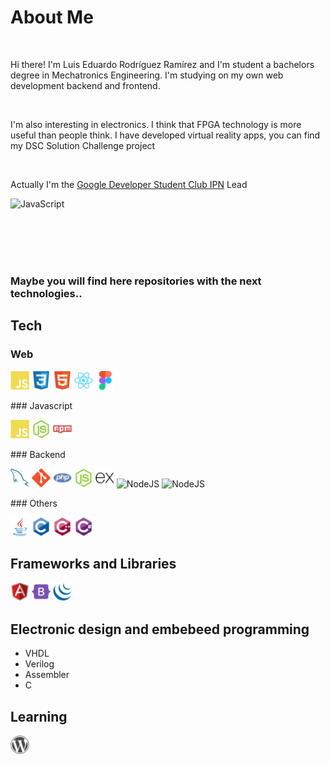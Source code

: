 # About Me
<br>

Hi there! I'm Luis Eduardo Rodríguez Ramírez and I'm student a bachelors degree in Mechatronics Engineering. I'm studying on my own web development backend and frontend.


<br>

  I'm also interesting in electronics. I think that FPGA technology is more useful than people think.
I have developed virtual reality apps, you can find my <a src="https://github.com/lalodsi/phobicsol-project">DSC Solution Challenge project</a>

<br>

  Actually I'm the [Google Developer Student Club IPN](https://dsc.community.dev/u/my8bvk/#/about) Lead

<img src="https://raw.githubusercontent.com/lalodsi/profile/main/images/logoDSC.svg?token=AN7LWF5MDJPBXXDESFCJRLTAUN2P4" alt="JavaScript" height=50/>

<br> <br> <br> <br>

### Maybe you will find here repositories with the next technologies..

## Tech
### Web
<p>
  <img src="https://raw.githubusercontent.com/devicons/devicon/c7d326b6009e60442abc35fa45706d6f30ee4c8e/icons/javascript/javascript-plain.svg" alt="JavaScript" height=30/>
  <img src="https://raw.githubusercontent.com/devicons/devicon/c7d326b6009e60442abc35fa45706d6f30ee4c8e/icons/css3/css3-original.svg" alt="CSS3" height=30/>
  <img src="https://raw.githubusercontent.com/devicons/devicon/c7d326b6009e60442abc35fa45706d6f30ee4c8e/icons/html5/html5-original.svg" alt="HTML5" height=30/>
  <img src="https://github.com/devicons/devicon/blob/master/icons/react/react-original.svg" alt="React" height=30/>
  <img src="https://github.com/devicons/devicon/blob/master/icons/figma/figma-original.svg" alt="Figma" height=30/>
  
  <img src="" alt="" height=30/>
</p>
### Javascript
<p>
  <img src="https://raw.githubusercontent.com/devicons/devicon/c7d326b6009e60442abc35fa45706d6f30ee4c8e/icons/javascript/javascript-plain.svg" alt="JavaScript" height=30/>
  <img src="https://raw.githubusercontent.com/devicons/devicon/c7d326b6009e60442abc35fa45706d6f30ee4c8e/icons/nodejs/nodejs-original.svg" alt="NodeJS" height=30/>
  <img src="https://raw.githubusercontent.com/devicons/devicon/c7d326b6009e60442abc35fa45706d6f30ee4c8e/icons/npm/npm-original-wordmark.svg" alt="npm" height=30/>
</p>
### Backend
<p>
  <img src="https://raw.githubusercontent.com/devicons/devicon/c7d326b6009e60442abc35fa45706d6f30ee4c8e/icons/mysql/mysql-plain.svg" alt ="mySQL" height=30/>
  <img src="https://raw.githubusercontent.com/devicons/devicon/c7d326b6009e60442abc35fa45706d6f30ee4c8e/icons/git/git-original.svg" alt="Git" height=30/>
  <img src="https://raw.githubusercontent.com/devicons/devicon/c7d326b6009e60442abc35fa45706d6f30ee4c8e/icons/php/php-plain.svg" alt="PHP" height=30/>
  <img src="https://raw.githubusercontent.com/devicons/devicon/c7d326b6009e60442abc35fa45706d6f30ee4c8e/icons/nodejs/nodejs-original.svg" alt="NodeJS" height=30/>
  <img src="https://github.com/devicons/devicon/blob/master/icons/express/express-original.svg" alt="Express" height=30/>
  <img src="" alt="NodeJS" height=30/>
  <img src="" alt="NodeJS" height=30/>
  
</p>
### Others
<p>
  <img src="https://raw.githubusercontent.com/devicons/devicon/c7d326b6009e60442abc35fa45706d6f30ee4c8e/icons/java/java-original.svg" alt="Java" height=30/>
  <img src="https://raw.githubusercontent.com/devicons/devicon/c7d326b6009e60442abc35fa45706d6f30ee4c8e/icons/c/c-original.svg" alt="C" height=30/>
  <img src="https://raw.githubusercontent.com/devicons/devicon/c7d326b6009e60442abc35fa45706d6f30ee4c8e/icons/cplusplus/cplusplus-original.svg" alt="Cplusplus" height=30/>
  <img src="https://raw.githubusercontent.com/devicons/devicon/c7d326b6009e60442abc35fa45706d6f30ee4c8e/icons/csharp/csharp-original.svg" alt="CSharp" height=30/>
</p>

## Frameworks and Libraries
<p>
  <img src="https://raw.githubusercontent.com/devicons/devicon/c7d326b6009e60442abc35fa45706d6f30ee4c8e/icons/angularjs/angularjs-original.svg" alt ="Angular" height=30/>
  <img src="https://raw.githubusercontent.com/devicons/devicon/c7d326b6009e60442abc35fa45706d6f30ee4c8e/icons/bootstrap/bootstrap-plain.svg" alt="Bootstrap" height=30/>
  <img src="https://raw.githubusercontent.com/devicons/devicon/c7d326b6009e60442abc35fa45706d6f30ee4c8e/icons/jquery/jquery-original.svg" alt="jQuery" height=30/>
  <img src="" alt="" height=30/>
</p>

## Electronic design and embebeed programming
<p>
  <ul>
    <li>VHDL</li>
    <li>Verilog</li>
    <li>Assembler</li>
    <li>C</li>
  </ul>
</p>

## Learning

<p>
  <img src="https://raw.githubusercontent.com/devicons/devicon/c7d326b6009e60442abc35fa45706d6f30ee4c8e/icons/wordpress/wordpress-plain.svg" alt="Wordpress" height=30/>
  
</p>
